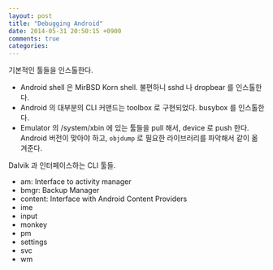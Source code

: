 ```yaml
---
layout: post
title: "Debugging Android"
date: 2014-05-31 20:50:15 +0900
comments: true
categories: 
---
```


기본적인 툴들을 인스톨한다.

* Android shell 은 MirBSD Korn shell. 불편하니 sshd 나 dropbear 를 인스톨한다.
* Android 의 대부분의 CLI 커맨드는 toolbox 로 구현되었다. busybox 를 인스톨한다.
* Emulator 의 /system/xbin 에 있는 툴들을 pull 해서, device 로 push 한다. Android 버전이 맞아야 하고, `objdump` 로 필요한 라이브러리를 파악해서 같이 옮겨준다.

Dalvik 과 인터페이스하는 CLI 툴들.

* am: Interface to activity manager
* bmgr: Backup Manager
* content: Interface with Android Content Providers
* ime
* input
* monkey
* pm
* settings
* svc
* wm

